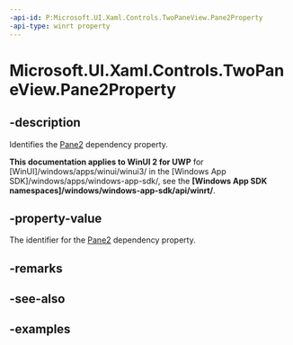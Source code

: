 ```yaml
---
-api-id: P:Microsoft.UI.Xaml.Controls.TwoPaneView.Pane2Property
-api-type: winrt property
---
```


<!-- Property syntax.
public DependencyProperty Pane2Property { get; }
-->

# Microsoft.UI.Xaml.Controls.TwoPaneView.Pane2Property

## -description

Identifies the [Pane2](twopaneview_pane2.md) dependency property.

**This documentation applies to WinUI 2 for UWP** for [WinUI]/windows/apps/winui/winui3/ in the [Windows App SDK]/windows/apps/windows-app-sdk/, see the **[Windows App SDK namespaces]/windows/windows-app-sdk/api/winrt/**.

## -property-value

The identifier for the [Pane2](twopaneview_pane2.md) dependency property.

## -remarks

## -see-also

## -examples

